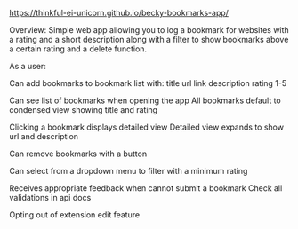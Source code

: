 https://thinkful-ei-unicorn.github.io/becky-bookmarks-app/

Overview: Simple web app allowing you to log a bookmark for websites with a rating and a short description along with a filter to show bookmarks above a certain rating and a delete function. 

As a user:

Can add bookmarks to bookmark list with:
    title
    url link
    description
    rating 1-5

Can see list of bookmarks when opening the app
    All bookmarks default to condensed view showing title and rating

Clicking a bookmark displays detailed view
    Detailed view expands to show url and description

Can remove bookmarks with a button

Can select from a dropdown menu to filter with a minimum rating

Receives appropriate feedback when cannot submit a bookmark
    Check all validations in api docs


Opting out of extension edit feature